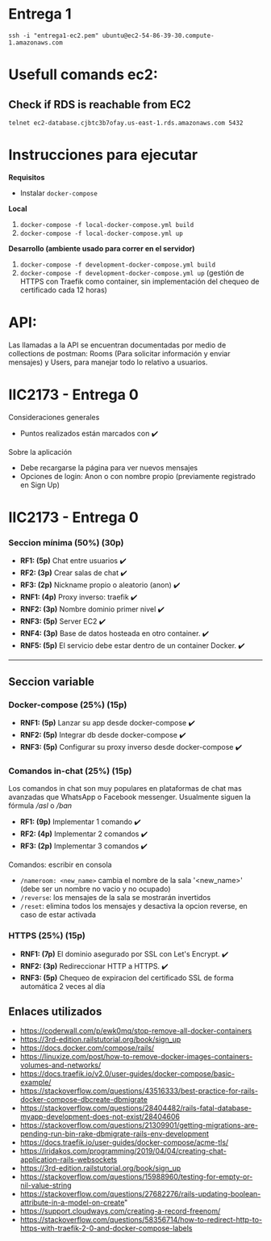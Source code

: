# Entrega 1
```
ssh -i "entrega1-ec2.pem" ubuntu@ec2-54-86-39-30.compute-1.amazonaws.com
```
# Usefull comands ec2:
## Check if  RDS is reachable from EC2
```
telnet ec2-database.cjbtc3b7ofay.us-east-1.rds.amazonaws.com 5432
```

# Instrucciones para ejecutar

**Requisitos**
 - Instalar `docker-compose`

**Local**
 1. `docker-compose -f local-docker-compose.yml build`
 2. `docker-compose -f local-docker-compose.yml up`

**Desarrollo (ambiente usado para correr en el servidor)**
 1. `docker-compose -f development-docker-compose.yml build`
 2. `docker-compose -f development-docker-compose.yml up` (gestión de HTTPS con Traefik como container, sin implementación del chequeo de certificado cada 12 horas)

# API:

Las llamadas a la API se encuentran documentadas por medio de collections de postman: Rooms (Para solicitar información y enviar mensajes) y Users, para manejar todo lo relativo a usuarios.
# IIC2173 - Entrega 0

Consideraciones generales

- Puntos realizados están marcados con :heavy_check_mark:

Sobre la aplicación
* Debe recargarse la página para ver nuevos mensajes
* Opciones de login: Anon o con nombre propio (previamente registrado en Sign Up)

# IIC2173 - Entrega 0

### Seccion mínima (50%) (30p)


* **RF1: (5p)** Chat entre usuarios :heavy_check_mark:
* **RF2: (3p)** Crear salas de chat :heavy_check_mark:
* **RF3: (2p)** Nickname propio o aleatorio (anon) :heavy_check_mark:
* **RNF1: (4p)** Proxy inverso: traefik :heavy_check_mark:
* **RNF2: (3p)** Nombre dominio primer nivel :heavy_check_mark:
* **RNF3: (5p)** Server EC2 :heavy_check_mark:
* **RNF4: (3p)** Base de datos hosteada en otro container. :heavy_check_mark:
* **RNF5: (5p)** El servicio debe estar dentro de un container Docker. :heavy_check_mark:

---

## Seccion variable

### Docker-compose (25%) (15p)

* **RNF1: (5p)** Lanzar su app desde docker-compose :heavy_check_mark:
* **RNF2: (5p)** Integrar db desde docker-compose :heavy_check_mark:
* **RNF3: (5p)** Configurar su proxy inverso desde docker-compose :heavy_check_mark:

### Comandos in-chat (25%) (15p)

Los comandos in chat son muy populares en plataformas de chat mas avanzadas que WhatsApp o Facebook messenger. Usualmente siguen la fórmula */asl* o */ban*

* **RF1: (9p)** Implementar 1 comando :heavy_check_mark: 
* **RF2: (4p)** Implementar 2 comandos :heavy_check_mark:
* **RF3: (2p)** Implementar 3 comandos :heavy_check_mark:
 
Comandos: escribir en consola
* `/nameroom: <new_name>` cambia el nombre de la sala '<new_name>' (debe ser un nombre no vacio y no ocupado)
* `/reverse`: los mensajes de la sala se mostrarán invertidos
* `/reset`: elimina todos los mensajes y desactiva la opcion reverse, en caso de estar activada

### HTTPS (25%) (15p)

* **RNF1: (7p)** El dominio asegurado por SSL con Let's Encrypt. :heavy_check_mark:
* **RNF2: (3p)** Redireccionar HTTP a HTTPS. :heavy_check_mark:
* **RNF3: (5p)** Chequeo de expiracion del certificado SSL de forma automática 2 veces al día



## Enlaces utilizados
 * https://coderwall.com/p/ewk0mq/stop-remove-all-docker-containers
 * https://3rd-edition.railstutorial.org/book/sign_up
 * https://docs.docker.com/compose/rails/
 * https://linuxize.com/post/how-to-remove-docker-images-containers-volumes-and-networks/
 * https://docs.traefik.io/v2.0/user-guides/docker-compose/basic-example/
 * https://stackoverflow.com/questions/43516333/best-practice-for-rails-docker-compose-dbcreate-dbmigrate
 * https://stackoverflow.com/questions/28404482/rails-fatal-database-myapp-development-does-not-exist/28404606
 * https://stackoverflow.com/questions/21309901/getting-migrations-are-pending-run-bin-rake-dbmigrate-rails-env-development
 * https://docs.traefik.io/user-guides/docker-compose/acme-tls/
 * https://iridakos.com/programming/2019/04/04/creating-chat-application-rails-websockets
 * https://3rd-edition.railstutorial.org/book/sign_up
 * https://stackoverflow.com/questions/15988960/testing-for-empty-or-nil-value-string
 * https://stackoverflow.com/questions/27682276/rails-updating-boolean-attribute-in-a-model-on-create"
 * https://support.cloudways.com/creating-a-record-freenom/
 * https://stackoverflow.com/questions/58356714/how-to-redirect-http-to-https-with-traefik-2-0-and-docker-compose-labels

